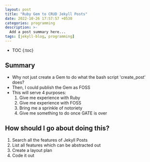```yaml
---
layout: post
title: "Ruby Gem to CRUD Jekyll Posts"
date: 2022-10-26 17:57:57 +0530
categories: programming
description: >-
  Add a post summary here...
tags: [jekyll-blog, programming]
---
```


<style type='text/css'>#markdown-toc::before{content:'Table of Contents';font-weight:700}#markdown-toc{border:3px solid #aaa;padding:1.5em;margin-left:0;display:inline-block}</style>

- TOC
  {:toc}

## Summary

- Why not just create a Gem to do what the bash script 'create_post' does?
- Then, I could publish the Gem as FOSS
- This will serve 4 purposes:
  1. Give me experience with Ruby
  2. Give me experience with FOSS
  3. Bring me a sprinkle of notoriety
  4. Give me something to do once GATE is over

## How should I go about doing this?

1. Search all the features of Jekyll Posts
2. List all features which can be abstracted out
3. Create a layout plan
4. Code it out
